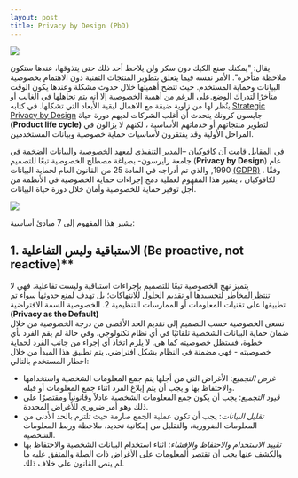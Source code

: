 ```yaml
---  
layout: post
title: Privacy by Design (PbD)
---  
```


![](https://github.com/sahar119911/Myblog/blob/gh-pages/images/note-1235695_640.jpg)

 
يقال: "يمكنك صنع الكيك دون سكر ولن يلاحظ أحد ذلك حتى يتذوقها، عندها ستكون ملاحظة متأخرة". الأمر نفسه فيما يتعلق بتطوير المنتجات التقنية دون الاهتمام بخصوصية البيانات وحماية المستخدم. حيث تتضح أهميتها خلال حدوث مشكلة وعندها يكون الوقت متأخرًا لتدراك الوضع.على الرغم من أهمية الخصوصية إلا أنه يتم تجاهلها في الغالب أو ينُظر لها من زاوية ضيقة مع الاهمال لبقية الأبعاد التي تشكلها. في كتابه [Strategic Privacy by Design](https://books.google.com.sa/books/about/Strategic_Privacy_by_Design.html?id=TPH5uwEACAAJ&redir_esc=y) جايسون كرونك يتحدث أن أغلب  الشركات لديهم دورة حياة  **(Product life  cycle)** لتطوير منتجاتهم أو خدماتهم الأساسية ، لكنهم لا يزالون في المراحل الأولية وقد يفتقرون لأساسيات حماية خصوصية وبيانات المستخدمين.

في المقابل قامت [آن كافوكيان](https://en.wikipedia.org/wiki/Ann_Cavoukian) –المدير التنفيذي لمعهد الخصوصية والبيانات الضخمة في جامعة رايرسون- بصياغة مصطلح الخصوصية تبعًا للتصميم (**Privacy by Design**) عام 1990, والذي تم أدراجه في المادة 25 من القانون العام لحماية البيانات [(GDPR)](https://gdpr-info.eu/) . وفقًا لكافوكيان ، يشير هذا المفهوم لعملية دمج إجراءات حماية الخصوصية في الأنظمة من أجل توفير حماية للخصوصية وأمان خلال دورة حياة البيانات.

![](https://github.com/sahar119911/Myblog/blob/gh-pages/images/CSI_PrivacyByDesign_Diagram-10.png)


يشير هذا المفهوم إلى 7 مبادئ أساسية:
## 1. الاستباقية وليس التفاعلية **(Be proactive, not reactive)****
يتميز نهج الخصوصية تبعًا للتصميم بإجراءات استباقية وليست تفاعلية. فهي لا تنتظرالمخاطر لتجسيدها او تقديم الحلول للانتهاكات؛ بل تهدف لمنع حدوثها سواء تم تطبيقها على تقنيات المعلومات أو الممارسات التنظيمية
2. الخصوصية السمة الافتراضية **(Privacy as the Default)**  
 تسعى الخصوصية حسب التصميم إلى تقديم الحد الأقصى من درجة الخصوصية من خلال ضمان حماية البيانات الشخصية تلقائيًا في أي نظام تكنولوجي. وفي حالة لم يقم الفرد بأي خطوة، فستظل خصوصيته كما هي. لا يلزم اتخاذ أي إجراء من جانب الفرد لحماية خصوصيته - فهي مضمنة في النظام بشكل افتراضي. يتم تطبيق هذا المبدأ من خلال اخطار المستخدم بالتالي:  
 - _غرض التجميع_: الأغراض التي من أجلها يتم جمع المعلومات الشخصية واستخدامها والاحتفاظ بها و
يجب أن يتم إبلاغ الفرد اثناء جمع المعلومات أو قبله.  
- _قيود التجميع_: يجب أن يكون جمع المعلومات الشخصية عادلاً وقانونياً ومقتصرًا على ذلك
وهو أمر ضروري للأغراض المحددة.  
- _تقليل البيانات_: يجب أن تكون عملية الجمع صارمة حيث تلتزم بالحد الأدنى من المعلومات الضرورية، والتقليل من إمكانية تحديد، ملاحظة وربط المعلومات الشخصية.  
- _تقييد الاستخدام والاحتفاظ والإفشاء_: اثناء استخدام البيانات الشخصية والاحتفاظ بها والكشف عنها يجب أن تقتصر المعلومات على الأغراض ذات الصلة والمتفق عليه ما لم ينص القانون على خلاف ذلك.  

